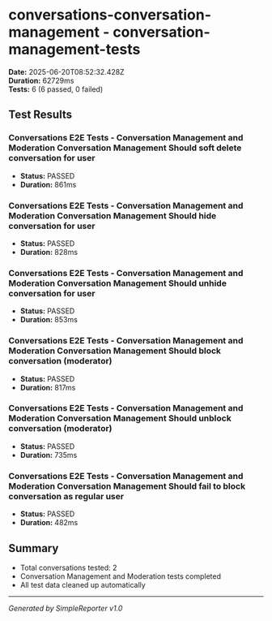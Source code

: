 # conversations-conversation-management - conversation-management-tests

**Date:** 2025-06-20T08:52:32.428Z  
**Duration:** 62729ms  
**Tests:** 6 (6 passed, 0 failed)

## Test Results


### Conversations E2E Tests - Conversation Management and Moderation Conversation Management Should soft delete conversation for user
- **Status:** PASSED
- **Duration:** 861ms



### Conversations E2E Tests - Conversation Management and Moderation Conversation Management Should hide conversation for user
- **Status:** PASSED
- **Duration:** 828ms



### Conversations E2E Tests - Conversation Management and Moderation Conversation Management Should unhide conversation for user
- **Status:** PASSED
- **Duration:** 853ms



### Conversations E2E Tests - Conversation Management and Moderation Conversation Management Should block conversation (moderator)
- **Status:** PASSED
- **Duration:** 817ms



### Conversations E2E Tests - Conversation Management and Moderation Conversation Management Should unblock conversation (moderator)
- **Status:** PASSED
- **Duration:** 735ms



### Conversations E2E Tests - Conversation Management and Moderation Conversation Management Should fail to block conversation as regular user
- **Status:** PASSED
- **Duration:** 482ms



## Summary

- Total conversations tested: 2
- Conversation Management and Moderation tests completed
- All test data cleaned up automatically

---
*Generated by SimpleReporter v1.0*
